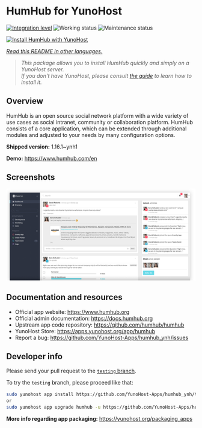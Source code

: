 <!--
N.B.: This README was automatically generated by <https://github.com/YunoHost/apps/tree/master/tools/readme_generator>
It shall NOT be edited by hand.
-->

# HumHub for YunoHost

[![Integration level](https://dash.yunohost.org/integration/humhub.svg)](https://ci-apps.yunohost.org/ci/apps/humhub/) ![Working status](https://ci-apps.yunohost.org/ci/badges/humhub.status.svg) ![Maintenance status](https://ci-apps.yunohost.org/ci/badges/humhub.maintain.svg)

[![Install HumHub with YunoHost](https://install-app.yunohost.org/install-with-yunohost.svg)](https://install-app.yunohost.org/?app=humhub)

*[Read this README in other languages.](./ALL_README.md)*

> *This package allows you to install HumHub quickly and simply on a YunoHost server.*  
> *If you don't have YunoHost, please consult [the guide](https://yunohost.org/install) to learn how to install it.*

## Overview

HumHub is an open source social network platform with a wide variety of use cases as social intranet, community or collaboration platform. HumHub consists of a core application, which can be extended through additional modules and adjusted to your needs by many configuration options. 


**Shipped version:** 1.16.1~ynh1

**Demo:** <https://www.humhub.com/en>

## Screenshots

![Screenshot of HumHub](./doc/screenshots/app_small.png)

## Documentation and resources

- Official app website: <https://www.humhub.org>
- Official admin documentation: <https://docs.humhub.org>
- Upstream app code repository: <https://github.com/humhub/humhub>
- YunoHost Store: <https://apps.yunohost.org/app/humhub>
- Report a bug: <https://github.com/YunoHost-Apps/humhub_ynh/issues>

## Developer info

Please send your pull request to the [`testing` branch](https://github.com/YunoHost-Apps/humhub_ynh/tree/testing).

To try the `testing` branch, please proceed like that:

```bash
sudo yunohost app install https://github.com/YunoHost-Apps/humhub_ynh/tree/testing --debug
or
sudo yunohost app upgrade humhub -u https://github.com/YunoHost-Apps/humhub_ynh/tree/testing --debug
```

**More info regarding app packaging:** <https://yunohost.org/packaging_apps>
